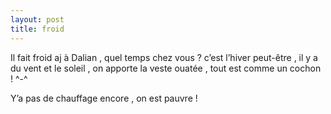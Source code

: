 ```yaml
---
layout: post
title: froid
---
```


Il fait froid aj à Dalian , quel temps chez vous ? c’est l’hiver peut-être , il y a du vent et le soleil , on apporte la veste ouatée , tout est comme un cochon ! ^-^

Y’a pas de chauffage encore , on est pauvre !
